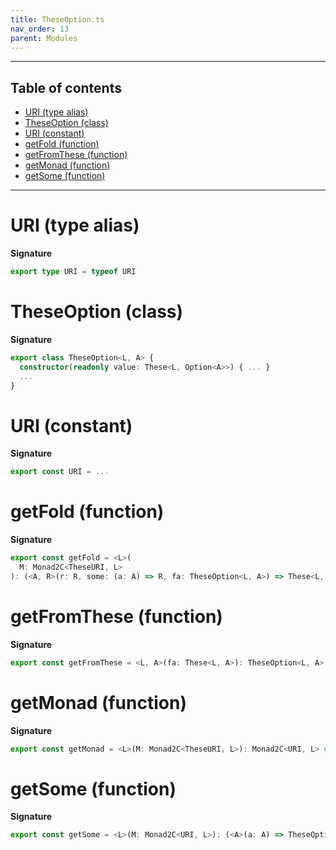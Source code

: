```yaml
---
title: TheseOption.ts
nav_order: 13
parent: Modules
---
```


---

<h2 class="text-delta">Table of contents</h2>

- [URI (type alias)](#uri-type-alias)
- [TheseOption (class)](#theseoption-class)
- [URI (constant)](#uri-constant)
- [getFold (function)](#getfold-function)
- [getFromThese (function)](#getfromthese-function)
- [getMonad (function)](#getmonad-function)
- [getSome (function)](#getsome-function)

---

# URI (type alias)

**Signature**

```ts
export type URI = typeof URI
```

# TheseOption (class)

**Signature**

```ts
export class TheseOption<L, A> {
  constructor(readonly value: These<L, Option<A>>) { ... }
  ...
}
```

# URI (constant)

**Signature**

```ts
export const URI = ...
```

# getFold (function)

**Signature**

```ts
export const getFold = <L>(
  M: Monad2C<TheseURI, L>
): (<A, R>(r: R, some: (a: A) => R, fa: TheseOption<L, A>) => These<L, R>) => ...
```

# getFromThese (function)

**Signature**

```ts
export const getFromThese = <L, A>(fa: These<L, A>): TheseOption<L, A> => ...
```

# getMonad (function)

**Signature**

```ts
export const getMonad = <L>(M: Monad2C<TheseURI, L>): Monad2C<URI, L> => ...
```

# getSome (function)

**Signature**

```ts
export const getSome = <L>(M: Monad2C<URI, L>): (<A>(a: A) => TheseOption<L, A>) => ...
```
